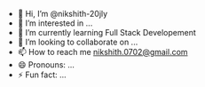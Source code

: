 - 👋 Hi, I’m @nikshith-20jly
- 👀 I’m interested in ...
- 🌱 I’m currently learning Full Stack Developement
- 💞️ I’m looking to collaborate on ...
- 📫 How to reach me nikshith.0702@gmail.com
- 😄 Pronouns: ...
- ⚡ Fun fact: ...

<!---
nikshith-20jly/nikshith-20jly is a ✨ special ✨ repository because its `README.md` (this file) appears on your GitHub profile.
You can click the Preview link to take a look at your changes.
--->
